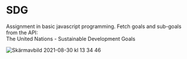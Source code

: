 # SDG
 
Assignment in basic javascript programming.
Fetch goals and sub-goals from the API: <br>The United Nations - Sustainable Development Goals

![Skärmavbild 2021-08-30 kl  13 34 46](https://user-images.githubusercontent.com/70148089/131333129-126d0879-ba26-4da5-a303-165a14959c06.png)
